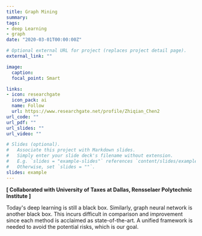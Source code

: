 ```yaml
---
title: Graph Mining
summary:
tags:
- deep Learning
- graph
date: "2020-03-01T00:00:00Z"

# Optional external URL for project (replaces project detail page).
external_link: ""

image:
  caption:
  focal_point: Smart

links:
- icon: researchgate
  icon_pack: ai
  name: Follow
  url: https://www.researchgate.net/profile/Zhiqian_Chen2
url_code: ""
url_pdf: ""
url_slides: ""
url_video: ""

# Slides (optional).
#   Associate this project with Markdown slides.
#   Simply enter your slide deck's filename without extension.
#   E.g. `slides = "example-slides"` references `content/slides/example-slides.md`.
#   Otherwise, set `slides = ""`.
slides: example
---
```

**[ Collaborated with University of Taxes at Dallas, Rensselaer Polytechnic Institute ]**

Today's deep learning is still a black box. Similarly, graph neural network is another black box. This incurs difficult in comparison and improvement since each method is acclaimed as state-of-the-art. A unified framework is needed to avoid the potential risks, which is our goal.
